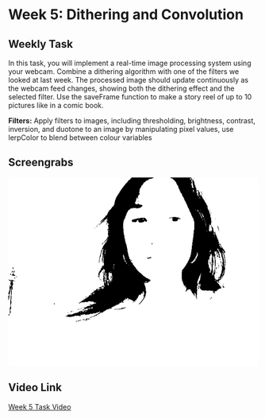 <h1>Week 5: Dithering and Convolution</h1>

<h2>Weekly Task</h2>
In this task, you will implement a real-time image processing system using your webcam. Combine a dithering algorithm with one of the filters we looked at last week. The processed image should update continuously as the webcam feed changes, showing both the dithering effect and the selected filter. Use the saveFrame function to make a story reel of up to 10 pictures like in a comic book.

**Filters:** Apply filters to images, including thresholding, brightness, contrast, inversion, and duotone to an image by manipulating pixel values, use lerpColor to blend between colour variables

<h2>Screengrabs</h2>

<img src="Week 5 Task Screengrab.png" alt="Week 5 Task Screengrab">

<h2>Video Link</h2>

<a href="https://drive.google.com/file/d/1KDlFbUVMvKGi6yuub-ScLws9qnsvM533/view?usp=drive_link">Week 5 Task Video</a>
